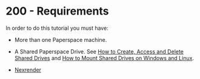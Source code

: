 # 200 - Requirements

In order to do this tutorial you must have:

- More than one Paperspace machine.

- A Shared Paperspace Drive. See [How to Create, Access and Delete Shared Drives](https://docs.digitalocean.com/products/paperspace/machines/how-to/manage-shared-drives/) and [How to Mount Shared Drives on Windows and Linux](https://docs.digitalocean.com/products/paperspace/machines/how-to/mount-shared-drives/).

- [Nexrender](https://www.nexrender.com/)
